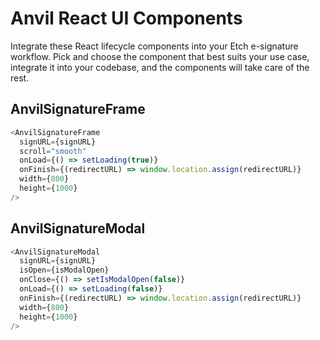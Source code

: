 # Anvil React UI Components

Integrate these React lifecycle components into your Etch e-signature workflow. Pick and choose the component that best suits your use case, integrate it into your codebase, and the components will take care of the rest.

## AnvilSignatureFrame

```js
<AnvilSignatureFrame
  signURL={signURL}
  scroll="smooth"
  onLoad={() => setLoading(true)}
  onFinish={(redirectURL) => window.location.assign(redirectURL)}
  width={800}
  height={1000}
/>
```

## AnvilSignatureModal

```js
<AnvilSignatureModal
  signURL={signURL}
  isOpen={isModalOpen}
  onClose={() => setIsModalOpen(false)}
  onLoad={() => setLoading(false)}
  onFinish={(redirectURL) => window.location.assign(redirectURL)}
  width={800}
  height={1000}
/>
```
